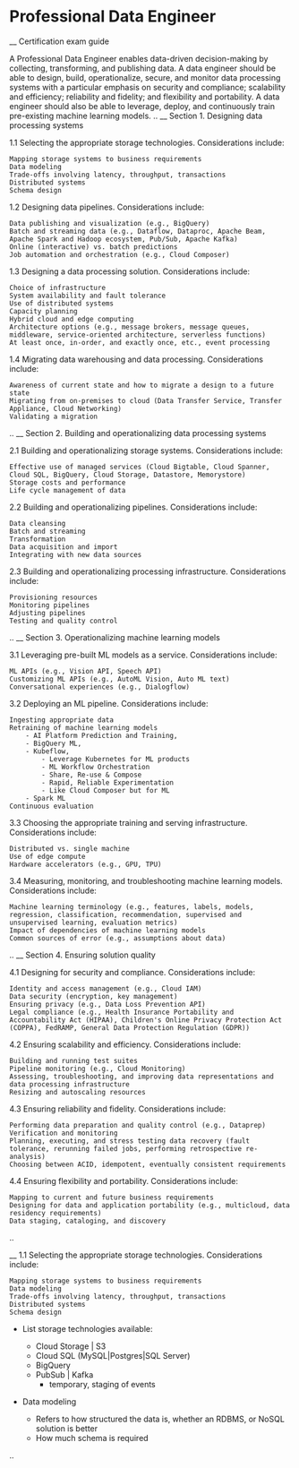 # Professional Data Engineer

__ Certification exam guide

A Professional Data Engineer enables data-driven decision-making by collecting, transforming, and publishing data. A data engineer should be able to design, build, operationalize, secure, and monitor data processing systems with a particular emphasis on security and compliance; scalability and efficiency; reliability and fidelity; and flexibility and portability. A data engineer should also be able to leverage, deploy, and continuously train pre-existing machine learning models.
..
__ Section 1. Designing data processing systems

1.1 Selecting the appropriate storage technologies. Considerations include:

    Mapping storage systems to business requirements
    Data modeling
    Trade-offs involving latency, throughput, transactions
    Distributed systems
    Schema design

1.2 Designing data pipelines. Considerations include:

    Data publishing and visualization (e.g., BigQuery)
    Batch and streaming data (e.g., Dataflow, Dataproc, Apache Beam, Apache Spark and Hadoop ecosystem, Pub/Sub, Apache Kafka)
    Online (interactive) vs. batch predictions
    Job automation and orchestration (e.g., Cloud Composer)

1.3 Designing a data processing solution. Considerations include:

    Choice of infrastructure
    System availability and fault tolerance
    Use of distributed systems
    Capacity planning
    Hybrid cloud and edge computing
    Architecture options (e.g., message brokers, message queues, middleware, service-oriented architecture, serverless functions)
    At least once, in-order, and exactly once, etc., event processing

1.4 Migrating data warehousing and data processing. Considerations include:

    Awareness of current state and how to migrate a design to a future state
    Migrating from on-premises to cloud (Data Transfer Service, Transfer Appliance, Cloud Networking)
    Validating a migration
..
__ Section 2. Building and operationalizing data processing systems

2.1 Building and operationalizing storage systems. Considerations include:

    Effective use of managed services (Cloud Bigtable, Cloud Spanner, Cloud SQL, BigQuery, Cloud Storage, Datastore, Memorystore)
    Storage costs and performance
    Life cycle management of data

2.2 Building and operationalizing pipelines. Considerations include:

    Data cleansing
    Batch and streaming
    Transformation
    Data acquisition and import
    Integrating with new data sources

2.3 Building and operationalizing processing infrastructure. Considerations include:

    Provisioning resources
    Monitoring pipelines
    Adjusting pipelines
    Testing and quality control
..
__ Section 3. Operationalizing machine learning models

3.1 Leveraging pre-built ML models as a service. Considerations include:

    ML APIs (e.g., Vision API, Speech API)
    Customizing ML APIs (e.g., AutoML Vision, Auto ML text)
    Conversational experiences (e.g., Dialogflow)

3.2 Deploying an ML pipeline. Considerations include:

    Ingesting appropriate data
    Retraining of machine learning models
        - AI Platform Prediction and Training,
        - BigQuery ML,
        - Kubeflow,
            - Leverage Kubernetes for ML products
            - ML Workflow Orchestration
            - Share, Re-use & Compose
            - Rapid, Reliable Experimentation
            - Like Cloud Composer but for ML
        - Spark ML
    Continuous evaluation

3.3 Choosing the appropriate training and serving infrastructure. Considerations include:

    Distributed vs. single machine
    Use of edge compute
    Hardware accelerators (e.g., GPU, TPU)

3.4 Measuring, monitoring, and troubleshooting machine learning models. Considerations include:

    Machine learning terminology (e.g., features, labels, models, regression, classification, recommendation, supervised and unsupervised learning, evaluation metrics)
    Impact of dependencies of machine learning models
    Common sources of error (e.g., assumptions about data)
..
__ Section 4. Ensuring solution quality

4.1 Designing for security and compliance. Considerations include:

    Identity and access management (e.g., Cloud IAM)
    Data security (encryption, key management)
    Ensuring privacy (e.g., Data Loss Prevention API)
    Legal compliance (e.g., Health Insurance Portability and Accountability Act (HIPAA), Children's Online Privacy Protection Act (COPPA), FedRAMP, General Data Protection Regulation (GDPR))

4.2 Ensuring scalability and efficiency. Considerations include:

    Building and running test suites
    Pipeline monitoring (e.g., Cloud Monitoring)
    Assessing, troubleshooting, and improving data representations and data processing infrastructure
    Resizing and autoscaling resources

4.3 Ensuring reliability and fidelity. Considerations include:

    Performing data preparation and quality control (e.g., Dataprep)
    Verification and monitoring
    Planning, executing, and stress testing data recovery (fault tolerance, rerunning failed jobs, performing retrospective re-analysis)
    Choosing between ACID, idempotent, eventually consistent requirements

4.4 Ensuring flexibility and portability. Considerations include:

    Mapping to current and future business requirements
    Designing for data and application portability (e.g., multicloud, data residency requirements)
    Data staging, cataloging, and discovery
..

__ 1.1 Selecting the appropriate storage technologies. Considerations include:

    Mapping storage systems to business requirements
    Data modeling
    Trade-offs involving latency, throughput, transactions
    Distributed systems
    Schema design

- List storage technologies available:
    - Cloud Storage | S3
    - Cloud SQL (MySQL|Postgres|SQL Server)
    - BigQuery
    - PubSub | Kafka
        - temporary, staging of events

- Data modeling
    - Refers to how structured the data is, whether an RDBMS, or NoSQL
      solution is better
    - How much schema is required

..

